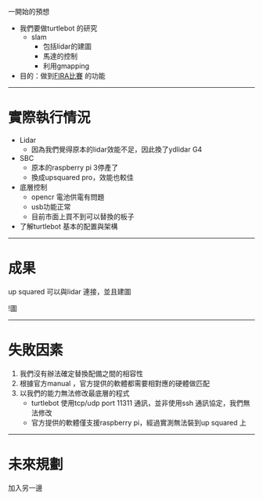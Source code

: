 一開始的預想

- 我們要做turtlebot 的研究
	- slam
		- 包括lidar的建圖
		- 馬達的控制
		- 利用gmapping
- 目的：做到[FIRA比賽](http://humanoid.nkust.edu.tw/RoboSports2022/Autorace.php) 的功能

---

# 實際執行情況

- Lidar
	- 因為我們覺得原本的lidar效能不足，因此換了ydlidar G4
- SBC
	- 原本的raspberry pi 3停產了
	- 換成upsquared pro，效能也較佳
- 底層控制
	- opencr 電池供電有問題
	- usb功能正常
	- 目前市面上買不到可以替換的板子
- 了解turtlebot 基本的配置與架構

---

# 成果

up squared 可以與lidar 連接，並且建圖

!圖

---

# 失敗因素

1. 我們沒有辦法確定替換配備之間的相容性
2. 根據官方manual ，官方提供的軟體都需要相對應的硬體做匹配
3. 以我們的能力無法修改最底層的程式
	- turtlebot 使用tcp/udp port 11311 通訊，並非使用ssh 通訊協定，我們無法修改
	- 官方提供的軟體僅支援raspberry pi，經過實測無法裝到up squared 上

---

# 未來規劃

加入另一邊